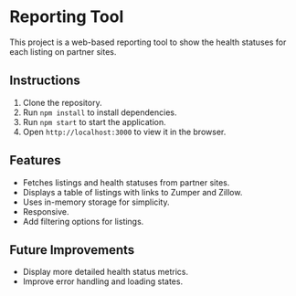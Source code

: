 # Reporting Tool

This project is a web-based reporting tool to show the health statuses for each listing on partner sites.

## Instructions

1. Clone the repository.
2. Run `npm install` to install dependencies.
3. Run `npm start` to start the application.
4. Open `http://localhost:3000` to view it in the browser.

## Features

- Fetches listings and health statuses from partner sites.
- Displays a table of listings with links to Zumper and Zillow.
- Uses in-memory storage for simplicity.
- Responsive.
- Add filtering options for listings.

## Future Improvements

- Display more detailed health status metrics.
- Improve error handling and loading states.
